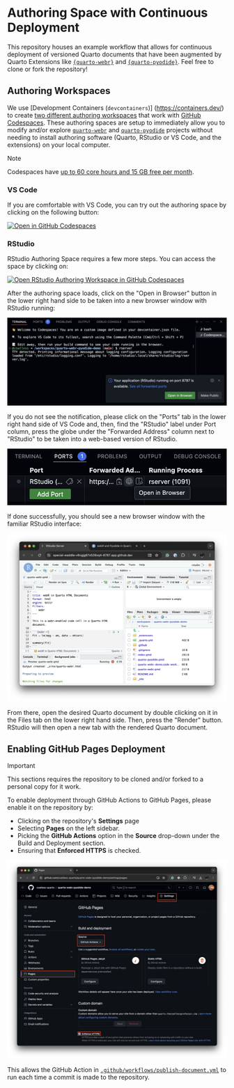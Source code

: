 # Authoring Space with Continuous Deployment

This repository houses an example workflow that allows for continuous deployment of versioned Quarto documents that have been augmented by Quarto Extensions like [`{quarto-webr}`](https://github.com/coatless/quarto-webr) and [`{quarto-pyodide}`](https://github.com/coatless-quarto/pyodide). Feel free to clone or fork the repository!

## Authoring Workspaces

We use 
[Development Containers (`devcontainers`)]
(https://containers.dev/) 
to create 
[two different authoring workspaces](.devcontainer/) 
that work with 
[GitHub Codespaces](https://github.com/features/codespaces). 
These authoring spaces are setup to immediately allow you to modify and/or explore 
[`quarto-webr`](https://github.com/coatless/quarto-webr) and 
[`quarto-pyodide`](https://github.com/coatless-quarto/pyodide) 
projects without needing to install authoring software (Quarto, RStudio or VS Code, and the extensions) on your local computer.

> [!NOTE] 
> 
> Codespaces have 
> [up to 60 core hours and 15 GB free per month](https://github.com/features/codespaces#pricing).


### VS Code 

If you are comfortable with VS Code, you can try out the authoring space by clicking on the following button:

[![Open in GitHub Codespaces](https://github.com/codespaces/badge.svg)](https://codespaces.new/coatless-quarto/quarto-webr-pyodide-demo?devcontainer_path=.devcontainer%2Fvs-code%2Fdevcontainer.json)

### RStudio

RStudio Authoring Space requires a few more steps. 
You can access the space by clicking on:

[![Open RStudio Authoring Workspace in GitHub Codespaces](https://github.com/codespaces/badge.svg)](https://codespaces.new/coatless-quarto/quarto-webr-pyodide-demo?devcontainer_path=.devcontainer%2Frstudio%2Fdevcontainer.json)

After the authoring space loads, 
click on the 
"Open in Browser" button 
in the lower right hand side to be taken into a new browser window with RStudio running: 

![Terminal tab with "Your application (RStudio) is running on" notification with "Open in Browser" button](images/vs-code-terminal-launch-rstudio-notification-closeup.png)

If you do not see the notification, please click on the "Ports" tab in the lower right hand side of VS Code and, then, find the "RStudio" label under Port column, press the globe under the "Forwarded Address" column next to "RStudio" to be taken into a web-based version of RStudio.

![Port tab showing the `RStudio` Process with the Globe Highlighted to "Open In Browser"](images/vs-code-port-tab-open-rstudio-globe.png)

If done successfully, you should see a new browser window with the familiar RStudio interface:

![Full RStudio authoring workspace](images/rstudio-authoring-workspace-launched.png)

From there, open the desired Quarto document by double clicking on it in the Files tab on the lower right hand side. Then, press the "Render" button. RStudio will then open a new tab with the rendered Quarto document. 

## Enabling GitHub Pages Deployment

> [!IMPORTANT]
> 
> This sections requires the repository to be cloned and/or forked to a personal copy for it work.

To enable deployment through GitHub Actions to GitHub Pages, please enable it on the repository by:

- Clicking on the repository's **Settings** page
- Selecting **Pages** on the left sidebar.
- Picking the **GitHub Actions** option in the **Source** drop-down under the Build and Deployment section.
- Ensuring that **Enforced HTTPS** is checked. 

[![Example annotation of the repository's Settings page for GitHub Actions deployment][1]][1]

This allows the GitHub Action in [`.github/workflows/publish-document.yml`](.github/workflows/publish-document.yml) to run each time a commit is made to the repository.

  [1]: images/enable-github-pages-via-actions.png